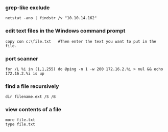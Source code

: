 ### grep-like exclude

`netstat -ano | findstr /v "10.10.14.162"`

### edit text files in the Windows command prompt

`copy con c:\file.txt  
#Then enter the text you want to put in the file.`

### port scanner
`for /L %i in (1,1,255) do @ping -n 1 -w 200 172.16.2.%i > nul && echo 172.16.2.%i is up`

### find a file recursively
`dir filename.ext /S /B`

### view contents of a file
```dos
more file.txt
type file.txt
```
